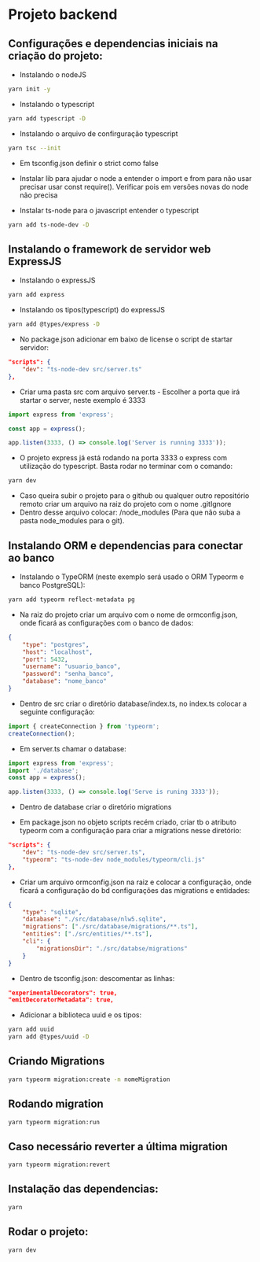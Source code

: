 # Projeto backend

## Configurações e dependencias iniciais na criação do projeto:

* Instalando o nodeJS
```bash
yarn init -y
```

* Instalando o typescript
```bash
yarn add typescript -D
```

* Instalando o arquivo de confirguração typescript
```bash
yarn tsc --init
```
* Em tsconfig.json definir o strict como false

* Instalar lib para ajudar o node a entender o import e from para não usar precisar usar const require(). Verificar pois em versões novas do node não precisa

* Instalar ts-node para o javascript entender o typescript
```bash
yarn add ts-node-dev -D
```
## Instalando o framework de servidor web ExpressJS

* Instalando o expressJS
```bash
yarn add express
```

* Instalando os tipos(typescript) do expressJS
```bash
yarn add @types/express -D
```

* No package.json adicionar em baixo de license o script de startar servidor:
```json
"scripts": {
    "dev": "ts-node-dev src/server.ts"
},
```

* Criar uma pasta src com arquivo server.ts - Escolher a porta que irá startar o server, neste exemplo é 3333

```ts
import express from 'express';

const app = express();

app.listen(3333, () => console.log('Server is running 3333'));
```

* O projeto express já está rodando na porta 3333 o express com utilização do typescript. Basta rodar no terminar com o comando:

```bash
yarn dev
```

* Caso queira subir o projeto para o github ou qualquer outro repositório remoto criar um arquivo na raiz do projeto com o nome .gitIgnore 
* Dentro desse arquivo colocar: /node_modules  (Para que não suba a pasta node_modules para o git).

## Instalando ORM e dependencias para conectar ao banco

* Instalando o TypeORM (neste exemplo será usado o ORM Typeorm e banco PostgreSQL):
```bash
yarn add typeorm reflect-metadata pg
```

* Na raiz do projeto criar um arquivo com o nome de ormconfig.json, onde ficará as configurações com o banco de dados:

```json
{
    "type": "postgres",
    "host": "localhost",
    "port": 5432,
    "username": "usuario_banco",
    "password": "senha_banco",
    "database": "nome_banco"
}
```

* Dentro de src criar o diretório database/index.ts, no index.ts colocar a seguinte configuração:
```ts
import { createConnection } from 'typeorm';
createConnection();
```

* Em server.ts chamar o database:
```ts
import express from 'express';
import './database';
const app = express();

app.listen(3333, () => console.log('Serve is runing 3333'));
```

* Dentro de database criar o diretório migrations

* Em package.json no objeto scripts recém criado, criar tb o atributo typeorm com a configuração para criar a migrations nesse diretório:
```json
"scripts": {
    "dev": "ts-node-dev src/server.ts",
    "typeorm": "ts-node-dev node_modules/typeorm/cli.js"
},
```

* Criar um arquivo ormconfig.json na raiz e colocar a configuração, onde ficará a configuração do bd configurações das migrations e entidades:
```json
{
    "type": "sqlite",
    "database": "./src/database/nlw5.sqlite",
    "migrations": ["./src/database/migrations/**.ts"],
    "entities": ["./src/entities/**.ts"],
    "cli": {
        "migrationsDir": "./src/databse/migrations"
    }
}
```

* Dentro de tsconfig.json:
descomentar as linhas:
```json
"experimentalDecorators": true,
"emitDecoratorMetadata": true,
```

* Adicionar a biblioteca uuid e os tipos:
```bash
yarn add uuid
yarn add @types/uuid -D
```

## Criando Migrations

```bash
yarn typeorm migration:create -n nomeMigration
```

## Rodando migration

```bash
yarn typeorm migration:run
```

## Caso necessário reverter a última migration

```bash
yarn typeorm migration:revert
```

## Instalação das dependencias:

```bash
yarn
```
## Rodar o projeto:

```bash
yarn dev
```
